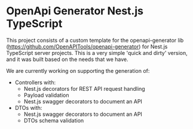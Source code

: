 # OpenApi Generator Nest.js TypeScript

This project consists of a custom template for the openapi-generator lib (https://github.com/OpenAPITools/openapi-generator) for Nest.js TypeScript server projects.
This is a very simple 'quick and dirty' version, and it was built based on the needs that we have.

We are currently working on supporting the generation of:
- Controllers with:
  - Nest.js decorators for REST API request handling
  - Payload validation
  - Nest.js swagger decorators to document an API  
- DTOs with:
  - Nest.js swagger decorators to document an API
  - DTOs schema validation  